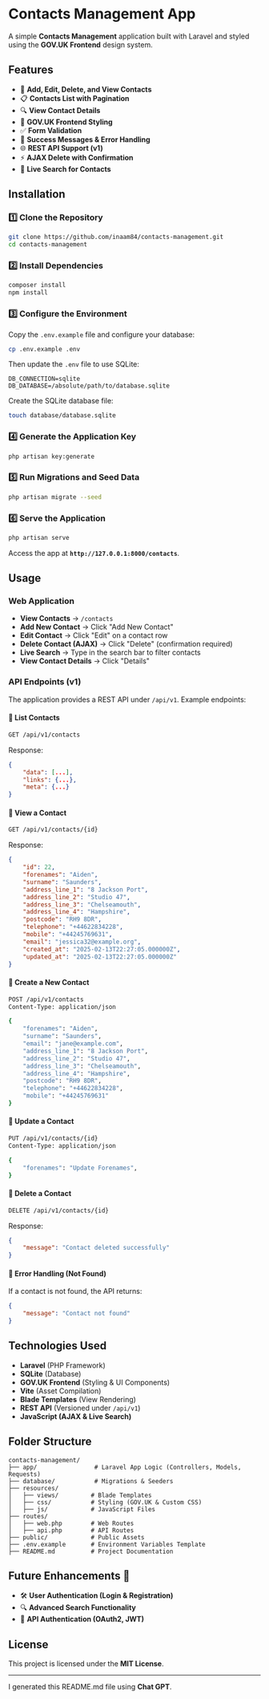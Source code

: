 # Contacts Management App

A simple **Contacts Management** application built with Laravel and styled using the **GOV.UK Frontend** design system.

## Features
- 📝 **Add, Edit, Delete, and View Contacts**
- 📋 **Contacts List with Pagination**
- 🔍 **View Contact Details**
- 🎨 **GOV.UK Frontend Styling**
- ✅ **Form Validation**
- 🔄 **Success Messages & Error Handling**
- 🌐 **REST API Support (v1)**
- ⚡ **AJAX Delete with Confirmation**
- 🔎 **Live Search for Contacts**

## Installation

### 1️⃣ Clone the Repository
```sh
git clone https://github.com/inaam84/contacts-management.git
cd contacts-management
```

### 2️⃣ Install Dependencies
```sh
composer install
npm install
```

### 3️⃣ Configure the Environment
Copy the `.env.example` file and configure your database:
```sh
cp .env.example .env
```
Then update the `.env` file to use SQLite:
```env
DB_CONNECTION=sqlite
DB_DATABASE=/absolute/path/to/database.sqlite
```

Create the SQLite database file:
```sh
touch database/database.sqlite
```

### 4️⃣ Generate the Application Key
```sh
php artisan key:generate
```

### 5️⃣ Run Migrations and Seed Data
```sh
php artisan migrate --seed
```

### 6️⃣ Serve the Application
```sh
php artisan serve
```
Access the app at **`http://127.0.0.1:8000/contacts`**.

## Usage
### Web Application
- **View Contacts** → `/contacts`
- **Add New Contact** → Click "Add New Contact"
- **Edit Contact** → Click "Edit" on a contact row
- **Delete Contact (AJAX)** → Click "Delete" (confirmation required)
- **Live Search** → Type in the search bar to filter contacts
- **View Contact Details** → Click "Details"

### API Endpoints (v1)
The application provides a REST API under `/api/v1`. Example endpoints:

#### 📌 List Contacts
```sh
GET /api/v1/contacts
```
Response:
```json
{
    "data": [...],
    "links": {...},
    "meta": {...}
}
```

#### 📌 View a Contact
```sh
GET /api/v1/contacts/{id}
```
Response:
```json
{
    "id": 22,
    "forenames": "Aiden",
    "surname": "Saunders",
    "address_line_1": "8 Jackson Port",
    "address_line_2": "Studio 47",
    "address_line_3": "Chelseamouth",
    "address_line_4": "Hampshire",
    "postcode": "RH9 8DR",
    "telephone": "+44622834228",
    "mobile": "+44245769631",
    "email": "jessica32@example.org",
    "created_at": "2025-02-13T22:27:05.000000Z",
    "updated_at": "2025-02-13T22:27:05.000000Z"
}
```

#### 📌 Create a New Contact
```sh
POST /api/v1/contacts
Content-Type: application/json

{
    "forenames": "Aiden",
    "surname": "Saunders",
    "email": "jane@example.com",
    "address_line_1": "8 Jackson Port",
    "address_line_2": "Studio 47",
    "address_line_3": "Chelseamouth",
    "address_line_4": "Hampshire",
    "postcode": "RH9 8DR",
    "telephone": "+44622834228",
    "mobile": "+44245769631"
}
```

#### 📌 Update a Contact
```sh
PUT /api/v1/contacts/{id}
Content-Type: application/json

{
    "forenames": "Update Forenames",
}
```

#### 📌 Delete a Contact
```sh
DELETE /api/v1/contacts/{id}
```
Response:
```json
{
    "message": "Contact deleted successfully"
}
```

#### 📌 Error Handling (Not Found)
If a contact is not found, the API returns:
```json
{
    "message": "Contact not found"
}
```

## Technologies Used
- **Laravel** (PHP Framework)
- **SQLite** (Database)
- **GOV.UK Frontend** (Styling & UI Components)
- **Vite** (Asset Compilation)
- **Blade Templates** (View Rendering)
- **REST API** (Versioned under `/api/v1`)
- **JavaScript (AJAX & Live Search)**

## Folder Structure
```
contacts-management/
├── app/                # Laravel App Logic (Controllers, Models, Requests)
├── database/           # Migrations & Seeders
├── resources/
│   ├── views/         # Blade Templates
│   ├── css/           # Styling (GOV.UK & Custom CSS)
│   ├── js/            # JavaScript Files
├── routes/
│   ├── web.php        # Web Routes
│   ├── api.php        # API Routes
├── public/            # Public Assets
├── .env.example       # Environment Variables Template
├── README.md          # Project Documentation
```

## Future Enhancements 🚀
- 🛠 **User Authentication (Login & Registration)**
- 🔍 **Advanced Search Functionality**
- 📡 **API Authentication (OAuth2, JWT)**

## License
This project is licensed under the **MIT License**.

---
I generated this README.md file using  **Chat GPT**.

